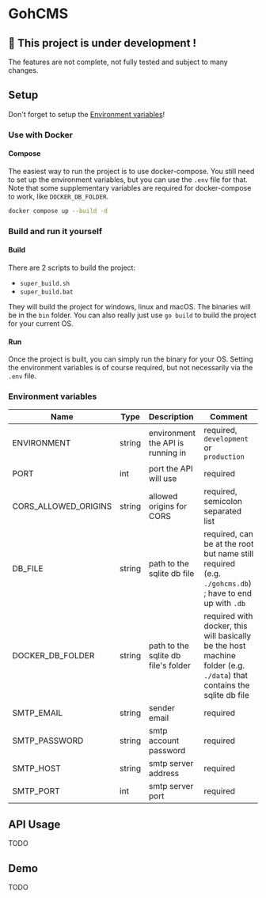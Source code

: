 # GohCMS

## 🚧 This project is under development !

The features are not complete, not fully tested and subject to many changes.

## Setup

Don't forget to setup the [Environment variables](#environment-variables)!

### Use with Docker

#### Compose

The easiest way to run the project is to use docker-compose.
You still need to set up the environment variables, but you can use the `.env` file for that.
Note that some supplementary variables are required for docker-compose to work, like `DOCKER_DB_FOLDER`.

```bash
docker compose up --build -d
```

### Build and run it yourself

#### Build

There are 2 scripts to build the project:

- `super_build.sh`
- `super_build.bat`

They will build the project for windows, linux and macOS. The binaries will be in the `bin` folder.
You can also really just use `go build` to build the project for your current OS.

#### Run

Once the project is built, you can simply run the binary for your OS. Setting the environment variables is
of course required, but not necessarily via the `.env` file.

### Environment variables

| Name                 | Type   | Description                         | Comment                                                                                                               |
|----------------------|--------|:------------------------------------|-----------------------------------------------------------------------------------------------------------------------|
| ENVIRONMENT          | string | environment the API is running in   | required, `development` or `production`                                                                               |
| PORT                 | int    | port the API will use               | required                                                                                                              |
| CORS_ALLOWED_ORIGINS | string | allowed origins for CORS            | required, semicolon separated list                                                                                    |
| DB_FILE              | string | path to the sqlite db file          | required, can be at the root but name still required (e.g. `./gohcms.db`) ; have to end up with `.db`                 |
| DOCKER_DB_FOLDER     | string | path to the sqlite db file's folder | required with docker, this will basically be the host machine folder (e.g. `./data`) that contains the sqlite db file |
| SMTP_EMAIL           | string | sender email                        | required                                                                                                              |
| SMTP_PASSWORD        | string | smtp account password               | required                                                                                                              |
| SMTP_HOST            | string | smtp server address                 | required                                                                                                              | 
| SMTP_PORT            | int    | smtp server port                    | required                                                                                                              |

## API Usage

TODO

## Demo

TODO
